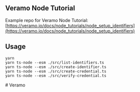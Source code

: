## Veramo Node Tutorial

Example repo for Veramo Node Tutorial: [https://veramo.io/docs/node_tutorials/node_setup_identifiers](https://veramo.io/docs/node_tutorials/node_setup_identifiers)

## Usage

    yarn
    yarn ts-node --esm ./src/list-identifiers.ts
    yarn ts-node --esm ./src/create-identifier.ts
    yarn ts-node --esm ./src/create-credential.ts
    yarn ts-node --esm ./src/verify-credential.ts
#   V e r a m o  
 